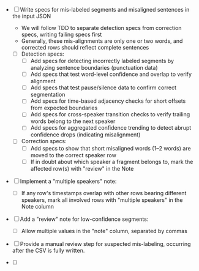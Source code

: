 - [ ] Write specs for mis-labeled segments and misaligned sentences in the input JSON
  - We will follow TDD to separate detection specs from correction specs, writing failing specs first
  - Generally, these mis-alignments are only one or two words, and corrected rows should reflect complete sentences

  - [ ] Detection specs:
    - [ ] Add specs for detecting incorrectly labeled segments by analyzing sentence boundaries (punctuation data)
    - [ ] Add specs that test word-level confidence and overlap to verify alignment
    - [ ] Add specs that test pause/silence data to confirm correct segmentation
    - [ ] Add specs for time-based adjacency checks for short offsets from expected boundaries
    - [ ] Add specs for cross-speaker transition checks to verify trailing words belong to the next speaker
    - [ ] Add specs for aggregated confidence trending to detect abrupt confidence drops (indicating misalignment)

  - [ ] Correction specs:
    - [ ] Add specs to show that short misaligned words (1–2 words) are moved to the correct speaker row
    - [ ] If in doubt about which speaker a fragment belongs to, mark the affected row(s) with "review" in the Note

- [ ] Implement a "multiple speakers" note:
  - [ ] If any row's timestamps overlap with other rows bearing different speakers, mark all involved rows with "multiple speakers" in the Note column

- [ ] Add a "review" note for low-confidence segments:
  - [ ] Allow multiple values in the "note" column, separated by commas

- [ ] Provide a manual review step for suspected mis-labeling, occurring after the CSV is fully written.

- [ ]
